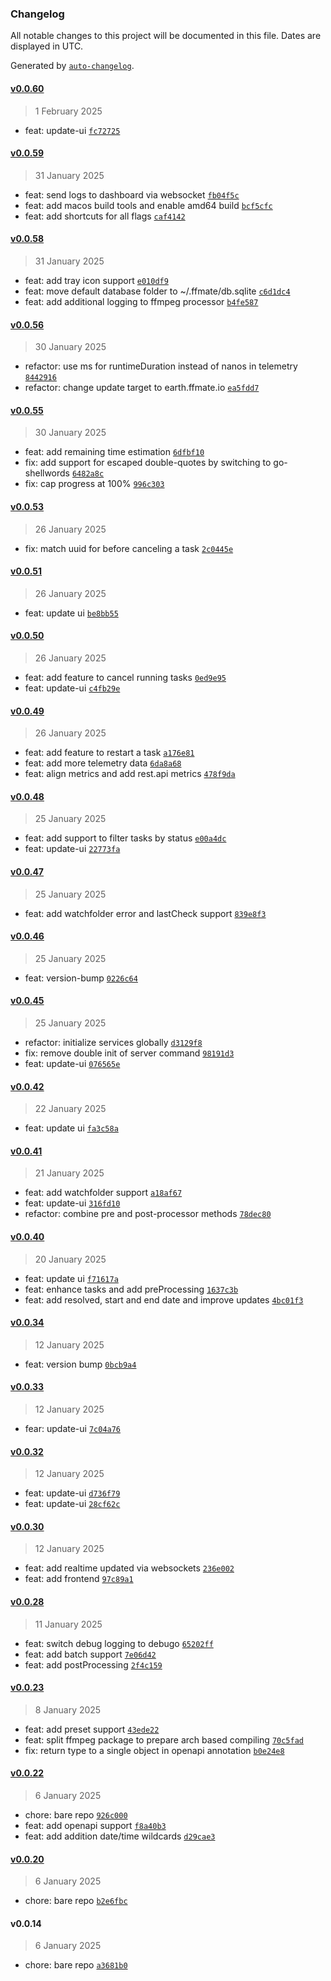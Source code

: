 ### Changelog

All notable changes to this project will be documented in this file. Dates are displayed in UTC.

Generated by [`auto-changelog`](https://github.com/CookPete/auto-changelog).

#### [v0.0.60](https://github.com/welovemedia/ffmate/compare/v0.0.59...v0.0.60)

> 1 February 2025

- feat: update-ui [`fc72725`](https://github.com/welovemedia/ffmate/commit/fc72725f590b169b6aa71f45a8db6b6ea2388be0)

#### [v0.0.59](https://github.com/welovemedia/ffmate/compare/v0.0.58...v0.0.59)

> 31 January 2025

- feat: send logs to dashboard via websocket [`fb04f5c`](https://github.com/welovemedia/ffmate/commit/fb04f5ca6e2a25693b52748a516c4d872e54130c)
- feat: add macos build tools and enable amd64 build [`bcf5cfc`](https://github.com/welovemedia/ffmate/commit/bcf5cfc191c8bbbc0606dfd2babe68637aa67692)
- feat: add shortcuts for all flags [`caf4142`](https://github.com/welovemedia/ffmate/commit/caf41422558a6613c5ef7ffbda631eb9a7b2c24d)

#### [v0.0.58](https://github.com/welovemedia/ffmate/compare/v0.0.56...v0.0.58)

> 31 January 2025

- feat: add tray icon support [`e010df9`](https://github.com/welovemedia/ffmate/commit/e010df97f17e5fe4cd6d79575ca4649fcca926b7)
- feat: move default database folder to ~/.ffmate/db.sqlite [`c6d1dc4`](https://github.com/welovemedia/ffmate/commit/c6d1dc4acc955a7dfc12b874e577de8a481e8358)
- feat: add additional logging to ffmpeg processor [`b4fe587`](https://github.com/welovemedia/ffmate/commit/b4fe58791cc414e7b417e606befb1097976c788b)

#### [v0.0.56](https://github.com/welovemedia/ffmate/compare/v0.0.55...v0.0.56)

> 30 January 2025

- refactor: use ms for runtimeDuration instead of nanos in telemetry [`8442916`](https://github.com/welovemedia/ffmate/commit/8442916b0216bfc3c44e32147ceec7e654dca401)
- refactor: change update target to earth.ffmate.io [`ea5fdd7`](https://github.com/welovemedia/ffmate/commit/ea5fdd7d96a27f42817bd0e925eca6b8401a6e7d)

#### [v0.0.55](https://github.com/welovemedia/ffmate/compare/v0.0.53...v0.0.55)

> 30 January 2025

- feat: add remaining time estimation [`6dfbf10`](https://github.com/welovemedia/ffmate/commit/6dfbf106bbea50b422886cec1d6c7ece11446bcc)
- fix: add support for escaped double-quotes by switching to go-shellwords [`6482a8c`](https://github.com/welovemedia/ffmate/commit/6482a8cd2099e8cbd51523924d1abafed63ef3e5)
- fix: cap progress at 100% [`996c303`](https://github.com/welovemedia/ffmate/commit/996c30372c57ea379dfedafbc4220ed2fb9a0eec)

#### [v0.0.53](https://github.com/welovemedia/ffmate/compare/v0.0.51...v0.0.53)

> 26 January 2025

- fix: match uuid for before canceling a task [`2c0445e`](https://github.com/welovemedia/ffmate/commit/2c0445ec0f0f94534f00a1a394a3483d5b53d4b4)

#### [v0.0.51](https://github.com/welovemedia/ffmate/compare/v0.0.50...v0.0.51)

> 26 January 2025

- feat: update ui [`be8bb55`](https://github.com/welovemedia/ffmate/commit/be8bb55cbd5b30b448bb0c0941b4d9c457a78efe)

#### [v0.0.50](https://github.com/welovemedia/ffmate/compare/v0.0.49...v0.0.50)

> 26 January 2025

- feat: add feature to cancel running tasks [`0ed9e95`](https://github.com/welovemedia/ffmate/commit/0ed9e9598c2c8cd5304bed289861faddbde4bc0d)
- feat: update-ui [`c4fb29e`](https://github.com/welovemedia/ffmate/commit/c4fb29e6d1a87c1b9aa002ed380da9fb053816ef)

#### [v0.0.49](https://github.com/welovemedia/ffmate/compare/v0.0.48...v0.0.49)

> 26 January 2025

- feat: add feature to restart a task [`a176e81`](https://github.com/welovemedia/ffmate/commit/a176e81782b934051b036daa9d785d8895d107d9)
- feat: add more telemetry data [`6da8a68`](https://github.com/welovemedia/ffmate/commit/6da8a68294419204685d2e4789bacadeddb2fe6a)
- feat: align metrics and add rest.api metrics [`478f9da`](https://github.com/welovemedia/ffmate/commit/478f9dae4a8b06d60d170538f2df0b1ecdf5be68)

#### [v0.0.48](https://github.com/welovemedia/ffmate/compare/v0.0.47...v0.0.48)

> 25 January 2025

- feat: add support to filter tasks by status [`e00a4dc`](https://github.com/welovemedia/ffmate/commit/e00a4dcd73189ecb70b1d00112dd08e3893f5571)
- feat: update-ui [`22773fa`](https://github.com/welovemedia/ffmate/commit/22773fab015a6cf5163480131c43816de77f27c4)

#### [v0.0.47](https://github.com/welovemedia/ffmate/compare/v0.0.46...v0.0.47)

> 25 January 2025

- feat: add watchfolder error and lastCheck support [`839e8f3`](https://github.com/welovemedia/ffmate/commit/839e8f3d1489b2dc383d7b58235c06ab453e641a)

#### [v0.0.46](https://github.com/welovemedia/ffmate/compare/v0.0.45...v0.0.46)

> 25 January 2025

- feat: version-bump [`0226c64`](https://github.com/welovemedia/ffmate/commit/0226c64d62d099094776622e887f6adf186ee0b6)

#### [v0.0.45](https://github.com/welovemedia/ffmate/compare/v0.0.42...v0.0.45)

> 25 January 2025

- refactor: initialize services globally [`d3129f8`](https://github.com/welovemedia/ffmate/commit/d3129f8aac58f1a56d2549880fa88f9c81143a83)
- fix: remove double init of server command [`98191d3`](https://github.com/welovemedia/ffmate/commit/98191d36be43fd6bc9cb65067813b5a90005d5d9)
- feat: update-ui [`076565e`](https://github.com/welovemedia/ffmate/commit/076565e9112668a1a55e8860d91c7d0832698f1f)

#### [v0.0.42](https://github.com/welovemedia/ffmate/compare/v0.0.41...v0.0.42)

> 22 January 2025

- feat: update ui [`fa3c58a`](https://github.com/welovemedia/ffmate/commit/fa3c58a52c26edf95118a2a34ca4e233875ea002)

#### [v0.0.41](https://github.com/welovemedia/ffmate/compare/v0.0.40...v0.0.41)

> 21 January 2025

- feat: add watchfolder support [`a18af67`](https://github.com/welovemedia/ffmate/commit/a18af67856fe053540e29a41d93f58d880e098c4)
- feat: update-ui [`316fd10`](https://github.com/welovemedia/ffmate/commit/316fd105e3500c3d94f34fdb0997345615bfc591)
- refactor: combine pre and post-processor methods [`78dec80`](https://github.com/welovemedia/ffmate/commit/78dec804f84ddb94c245676122f36d5c9e7b2fea)

#### [v0.0.40](https://github.com/welovemedia/ffmate/compare/v0.0.34...v0.0.40)

> 20 January 2025

- feat: update ui [`f71617a`](https://github.com/welovemedia/ffmate/commit/f71617a98e373ebc6d150918f6729da196882275)
- feat: enhance tasks and add preProcessing [`1637c3b`](https://github.com/welovemedia/ffmate/commit/1637c3b36b0b81150f1e6e049b09e9d862b68f8c)
- feat: add resolved, start and end date and improve updates [`4bc01f3`](https://github.com/welovemedia/ffmate/commit/4bc01f3d767d835ad709b7ed22b577931040899f)

#### [v0.0.34](https://github.com/welovemedia/ffmate/compare/v0.0.33...v0.0.34)

> 12 January 2025

- feat: version bump [`0bcb9a4`](https://github.com/welovemedia/ffmate/commit/0bcb9a444e9f4885e129ae32e593f1483b34f602)

#### [v0.0.33](https://github.com/welovemedia/ffmate/compare/v0.0.32...v0.0.33)

> 12 January 2025

- fear: update-ui [`7c04a76`](https://github.com/welovemedia/ffmate/commit/7c04a76d75ec4b6052c2a5dfa34f78d462a776f6)

#### [v0.0.32](https://github.com/welovemedia/ffmate/compare/v0.0.30...v0.0.32)

> 12 January 2025

- feat: update-ui [`d736f79`](https://github.com/welovemedia/ffmate/commit/d736f79a3b6f884c00d51f24a5a62a370e957ebb)
- feat: update-ui [`28cf62c`](https://github.com/welovemedia/ffmate/commit/28cf62cb4d039ff2593d644d66acbe39d1d0e65f)

#### [v0.0.30](https://github.com/welovemedia/ffmate/compare/v0.0.28...v0.0.30)

> 12 January 2025

- feat: add realtime updated via websockets [`236e002`](https://github.com/welovemedia/ffmate/commit/236e0024ac6f8a9384712c5f7e80baf89779aeed)
- feat: add frontend [`97c89a1`](https://github.com/welovemedia/ffmate/commit/97c89a112a21231eb0f80ca72551edc6f2894cac)

#### [v0.0.28](https://github.com/welovemedia/ffmate/compare/v0.0.23...v0.0.28)

> 11 January 2025

- feat: switch debug logging to debugo [`65202ff`](https://github.com/welovemedia/ffmate/commit/65202ff2f8d61f0b2998c192e9ad161f46ea8a9d)
- feat: add batch support [`7e06d42`](https://github.com/welovemedia/ffmate/commit/7e06d42d5bf58095f67b9b9dd28970300834019c)
- feat: add postProcessing [`2f4c159`](https://github.com/welovemedia/ffmate/commit/2f4c159c8e4fd92421de69790d45bb9bc32b84ef)

#### [v0.0.23](https://github.com/welovemedia/ffmate/compare/v0.0.22...v0.0.23)

> 8 January 2025

- feat: add preset support [`43ede22`](https://github.com/welovemedia/ffmate/commit/43ede227011110656801bb1fd4d8c613573804c2)
- feat: split ffmpeg package to prepare arch based compiling [`70c5fad`](https://github.com/welovemedia/ffmate/commit/70c5fad38c24e2d58503c6d7839667b99f80abc5)
- fix: return type to a single object in openapi annotation [`b0e24e8`](https://github.com/welovemedia/ffmate/commit/b0e24e8b0b9c711bcf7a4260e97269ea7d4141ea)

#### [v0.0.22](https://github.com/welovemedia/ffmate/compare/v0.0.20...v0.0.22)

> 6 January 2025

- chore: bare repo [`926c000`](https://github.com/welovemedia/ffmate/commit/926c000f05f321afdc1dac81c0f03bde3cb48933)
- feat: add openapi support [`f8a40b3`](https://github.com/welovemedia/ffmate/commit/f8a40b3a9ea8a81e84787726ad285cdb20d88097)
- feat: add addition date/time wildcards [`d29cae3`](https://github.com/welovemedia/ffmate/commit/d29cae3f8a58c42fb0a6bc4255e9879cd9961be1)

#### [v0.0.20](https://github.com/welovemedia/ffmate/compare/v0.0.14...v0.0.20)

> 6 January 2025

- chore: bare repo [`b2e6fbc`](https://github.com/welovemedia/ffmate/commit/b2e6fbc06a2d1c16a466a4b7c2cbe3a7f8224cd9)

#### v0.0.14

> 6 January 2025

- chore: bare repo [`a3681b0`](https://github.com/welovemedia/ffmate/commit/a3681b0c298338bd27e7b819116b12d5138ea3ea)
